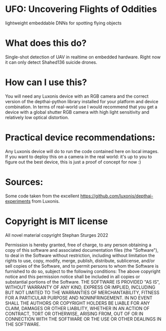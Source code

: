 # UFO: Uncovering Flights of Oddities
lightweight embeddable DNNs for spotting flying objects

# What does this do? 

Single-shot detection of UAV in realtime on embedded hardware. 
Right now it can only detect Shahed136 suicide drones.

# How can I use this?

You will need any Luxonis device with an RGB camera and the correct version of the depthai-python library installed for your platform and device combination. In terms of real-world use I would recommend that you get a device with a global shutter RGB camera with high light sensitivity and relatively low optical distortion.

# Practical device recommendations:

Any Luxonis device will do to run the code contained here on local images. If you want to deploy this on a camera in the real world: it's up to you to figure out the best device, this is just a proof of concept for now :) 


# Sources:
Some code taken from the excellent https://github.com/luxonis/depthai-experiments from Luxonis.


# Copyright is MIT license
All novel material copyright Stephan Sturges 2022

Permission is hereby granted, free of charge, to any person obtaining a copy of this software and associated documentation files (the "Software"), to deal in the Software without restriction, including without limitation the rights to use, copy, modify, merge, publish, distribute, sublicense, and/or sell copies of the Software, and to permit persons to whom the Software is furnished to do so, subject to the following conditions:
The above copyright notice and this permission notice shall be included in all copies or substantial portions of the Software.
THE SOFTWARE IS PROVIDED "AS IS", WITHOUT WARRANTY OF ANY KIND, EXPRESS OR IMPLIED, INCLUDING BUT NOT LIMITED TO THE WARRANTIES OF MERCHANTABILITY, FITNESS FOR A PARTICULAR PURPOSE AND NONINFRINGEMENT. IN NO EVENT SHALL THE AUTHORS OR COPYRIGHT HOLDERS BE LIABLE FOR ANY CLAIM, DAMAGES OR OTHER LIABILITY, WHETHER IN AN ACTION OF CONTRACT, TORT OR OTHERWISE, ARISING FROM, OUT OF OR IN CONNECTION WITH THE SOFTWARE OR THE USE OR OTHER DEALINGS IN THE SOFTWARE.
